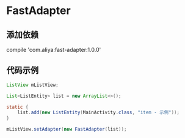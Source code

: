 # FastAdapter

## 添加依赖

compile 'com.aliya:fast-adapter:1.0.0'

## 代码示例

```java
ListView mListView;

List<ListEntity> list = new ArrayList<>();

static {
    list.add(new ListEntity(MainActivity.class, "item - 示例"));
}

mListView.setAdapter(new FastAdapter(list));

```